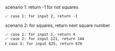 scenario 1: return -1 for not squares

    ✅ case 1: for input 2, return -1

scenario 2: for squares, return next square number

    ✅ case 1: for input 1, return 4
    ✅ case 2: for input 121, return 144
    ❗ case 3: for input 625, return 676
